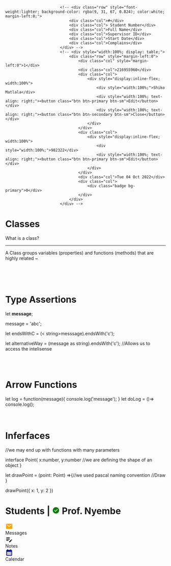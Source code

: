                             <!-- <div class="row" style="font-weight:lighter; background-color: rgba(9, 31, 67, 0.824); color:white; margin-left:0;">
                                <div class="col">#</div>
                                <div class="col"> Student Number</div>
                                <div class="col">Full Name</div>
                                <div class="col">Supervisor ID</div>
                                <div class="col">Start Date</div>
                                <div class="col">Complains</div>
                            </div> -->
                            <!-- <div style="width:100%; display: table;">
                                <div class="row" style="margin-left:0">
                                    <div class="col" style="margin-left:0">1</div>
                                    <div class="col">216955960</div>
                                    <div class="col">
                                        <div style="display:inline-flex; width:100%">
                                            <div style="width:100%;">Shiko Matlala</div>
                                            <div style="width:100%; text-align: right;"><button class="btn btn-primary btn-sm">Edit</button> </div>
                                            <div style="width:100%; text-align: right;"><button class="btn btn-secondary btn-sm">Close</button> </div>
                                        </div>
                                    </div>
                                    <div class="col">
                                        <div style="display:inline-flex; width:100%">
                                            <div style="width:100%;">982322</div>
                                            <div style="width:100%; text-align: right;"><button class="btn btn-primary btn-sm">Edit</button> </div>
                                        </div>
                                    </div>
                                    <div class="col">Tue 04 Oct 2022</div>
                                    <div class="col">
                                        <div class="badge bg-primary">0</div>
                                    </div>
                                </div>
                            </div> -->







<h1>Classes</h1>
What is a class?
<hr>
A Class groups variables (properties) and functions (methods) that are highly related
~


<br><br><br>


<h1>Type Assertions</h1>
<p>let <span style=""><strong>message</strong></span>;</p>
message = 'abc';
<p>let endsWithC = <span>(< string>messsage).endsWith('c');</spand></p>
let alternativeWay = (message as string).endsWith('c');
//Allows us to access the intelisense

<br><br>
<h1>Arrow Functions</h1>
let log = function(message){
    console.log('message');
}
let doLog = ()=> console.log();
<br><br><br>

<h1>Inferfaces</h1>
//we may end up with functions with many parameters

interface Point{
    x:number,
    y:number //we are defining the shape of an object
}

let drawPoint = (point: Point) =>{//we used pascal naming convention
    //Draw 
}

drawPoint({
    x: 1,
    y: 2
})




<div class="sidenav-header">
    <div class="card home-header-div">
      <div class="card-body main-card-body-c">
        <!-- <div class="left-align-header-title">
          <h1>Home | <svg xmlns="http://www.w3.org/2000/svg" height="24" width="24"><path d="M10.85 21.525Q9.5 20.55 7.963 19.95q-1.538-.6-3.213-.825-.75-.1-1.25-.638Q3 17.95 3 17.25V10.2q0-.95.65-1.563.65-.612 1.525-.462Q7.1 8.5 8.838 9.35q1.737.85 3.162 2.2 1.425-1.35 3.163-2.2 1.737-.85 3.662-1.175.875-.15 1.525.462.65.613.65 1.563v7.05q0 .7-.5 1.237-.5.538-1.25.638-1.675.225-3.212.825-1.538.6-2.888 1.575-.5.375-1.15.375-.65 0-1.15-.375ZM12 9q-1.65 0-2.825-1.175Q8 6.65 8 5q0-1.65 1.175-2.825Q10.35 1 12 1q1.65 0 2.825 1.175Q16 3.35 16 5q0 1.65-1.175 2.825Q13.65 9 12 9Z"/></svg> Shiko Matlala</h1>
        </div> -->
        <div class="left-align-header-title">
          <h1>Students | <svg xmlns="http://www.w3.org/2000/svg" fill="green" height="24" width="24"><path d="m10.6 16.6 7.05-7.05-1.4-1.4-5.65 5.65-2.85-2.85-1.4 1.4ZM12 22q-2.075 0-3.9-.788-1.825-.787-3.175-2.137-1.35-1.35-2.137-3.175Q2 14.075 2 12t.788-3.9q.787-1.825 2.137-3.175 1.35-1.35 3.175-2.138Q9.925 2 12 2t3.9.787q1.825.788 3.175 2.138 1.35 1.35 2.137 3.175Q22 9.925 22 12t-.788 3.9q-.787 1.825-2.137 3.175-1.35 1.35-3.175 2.137Q14.075 22 12 22Z"/></svg>
            Prof. Nyembe </h1>
        </div>
        <div class="right-align-header-icons">
          <div class="header-icons">
            <div>
              <svg xmlns="http://www.w3.org/2000/svg" height="24" width="24" fill="orange"><path d="M4 20q-.825 0-1.412-.587Q2 18.825 2 18V6q0-.825.588-1.412Q3.175 4 4 4h16q.825 0 1.413.588Q22 5.175 22 6v12q0 .825-.587 1.413Q20.825 20 20 20Zm8-7.175q.125 0 .262-.038.138-.037.263-.112L19.6 8.25q.2-.125.3-.312.1-.188.1-.413 0-.5-.425-.75T18.7 6.8L12 11 5.3 6.8q-.45-.275-.875-.013Q4 7.05 4 7.525q0 .25.1.437.1.188.3.288l7.075 4.425q.125.075.263.112.137.038.262.038Z"/></svg>
            </div>
            <div>
              Messages
            </div>
          </div>
          <div class="header-icons">
            <div>
              <svg xmlns="http://www.w3.org/2000/svg" height="24" width="24" fill="3e94d62a"><path d="M20.125 15 18 12.875l.725-.725q.275-.275.7-.275.425 0 .7.275l.725.725q.275.275.275.7 0 .425-.275.7ZM12 21v-2.125l5.3-5.3 2.125 2.125-5.3 5.3Zm-9-5v-2h7v2Zm0-4v-2h11v2Zm0-4V6h11v2Z"/></svg>
            </div>
            <div>
              Notes
            </div>
          </div>
          <div class="header-icons">
            <div>
              <svg xmlns="http://www.w3.org/2000/svg" height="24" width="24" fill="darkblue"><path d="M12 14q-.425 0-.712-.288Q11 13.425 11 13t.288-.713Q11.575 12 12 12t.713.287Q13 12.575 13 13t-.287.712Q12.425 14 12 14Zm-4 0q-.425 0-.713-.288Q7 13.425 7 13t.287-.713Q7.575 12 8 12t.713.287Q9 12.575 9 13t-.287.712Q8.425 14 8 14Zm8 0q-.425 0-.712-.288Q15 13.425 15 13t.288-.713Q15.575 12 16 12t.712.287Q17 12.575 17 13t-.288.712Q16.425 14 16 14Zm-4 4q-.425 0-.712-.288Q11 17.425 11 17t.288-.712Q11.575 16 12 16t.713.288Q13 16.575 13 17t-.287.712Q12.425 18 12 18Zm-4 0q-.425 0-.713-.288Q7 17.425 7 17t.287-.712Q7.575 16 8 16t.713.288Q9 16.575 9 17t-.287.712Q8.425 18 8 18Zm8 0q-.425 0-.712-.288Q15 17.425 15 17t.288-.712Q15.575 16 16 16t.712.288Q17 16.575 17 17t-.288.712Q16.425 18 16 18ZM5 22q-.825 0-1.413-.587Q3 20.825 3 20V6q0-.825.587-1.412Q4.175 4 5 4h1V3q0-.425.287-.713Q6.575 2 7 2t.713.287Q8 2.575 8 3v1h8V3q0-.425.288-.713Q16.575 2 17 2t.712.287Q18 2.575 18 3v1h1q.825 0 1.413.588Q21 5.175 21 6v14q0 .825-.587 1.413Q19.825 22 19 22Zm0-2h14V10H5v10Z"/></svg>
            </div>
            <div>
              Calendar
            </div>
          </div>
        </div>
      </div>
    </div>
    <!-- <app-header></app-header>
    <app-navbar></app-navbar>   -->
</div>